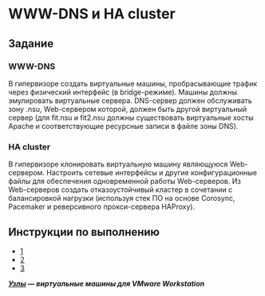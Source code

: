 # WWW-DNS и HA cluster

## Задание

### WWW-DNS

В гипервизоре создать виртуальные машины, пробрасывающие трафик через физический интерфейс (в bridge-режиме). Машины должны эмулировать виртуальные сервера. DNS-сервер должен обслуживать зону .nsu, Web-сервером которой, должен быть другой виртуальный сервер (для fit.nsu и fit2.nsu должны существовать виртуальные хосты Apache и соответствующие ресурсные записи в файле зоны DNS).

### HA cluster

В гипервизоре клонировать виртуальную машину являющуюся Web-сервером. Настроить сетевые интерфейсы и другие конфигурационные файлы для обеспечения одновременной работы Web-серверов. Из Web-серверов создать отказоустойчивый кластер в сочетании с балансировкой нагрузки (используя стек ПО на основе Corosync, Pacemaker и реверсивного прокси-сервера HAProxy).

## Инструкции по выполнению

* [1](Instructions/1)
* [2](Instructions/2)
* [3](Instructions/3)

***[Узлы](https://drive.google.com/drive/folders/19XIEhBNKXppMdIZGDRnzd6t3RWqMeSX5?usp=sharing) — виртуальные машины для VMware Workstation***
